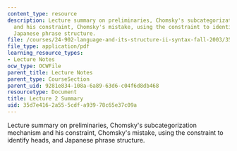 ```yaml
---
content_type: resource
description: Lecture summary on preliminaries, Chomsky's subcategorization mechanism
  and his constraint, Chomsky's mistake, using the constraint to identify heads, and
  Japanese phrase structure.
file: /courses/24-902-language-and-its-structure-ii-syntax-fall-2003/35d7e4162a555cdfa93978c65e37c09a_ln2_3.pdf
file_type: application/pdf
learning_resource_types:
- Lecture Notes
ocw_type: OCWFile
parent_title: Lecture Notes
parent_type: CourseSection
parent_uid: 9281e834-108a-6a89-63d6-c04f6d8db468
resourcetype: Document
title: Lecture 2 Summary
uid: 35d7e416-2a55-5cdf-a939-78c65e37c09a
---
```

Lecture summary on preliminaries, Chomsky's subcategorization mechanism and his constraint, Chomsky's mistake, using the constraint to identify heads, and Japanese phrase structure.

